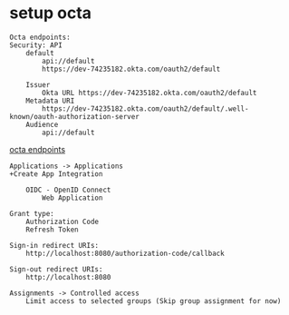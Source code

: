 # setup octa

```less
Octa endpoints:
Security: API
    default
        api://default
        https://dev-74235182.okta.com/oauth2/default

    Issuer
        Okta URL https://dev-74235182.okta.com/oauth2/default
    Metadata URI
        https://dev-74235182.okta.com/oauth2/default/.well-known/oauth-authorization-server
    Audience
        api://default
```

[octa endpoints](https://dev-74235182.okta.com/oauth2/default/.well-known/oauth-authorization-server)

```less
Applications -> Applications
+Create App Integration

    OIDC - OpenID Connect
        Web Application

Grant type:
    Authorization Code
    Refresh Token

Sign-in redirect URIs:
    http://localhost:8080/authorization-code/callback

Sign-out redirect URIs:
    http://localhost:8080

Assignments -> Controlled access
    Limit access to selected groups (Skip group assignment for now)
```
